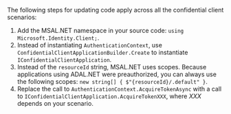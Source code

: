 The following steps for updating code apply across all the confidential client scenarios:

1. Add the MSAL.NET namespace in your source code: `using Microsoft.Identity.Client;`.
2. Instead of instantiating `AuthenticationContext`, use `ConfidentialClientApplicationBuilder.Create` to instantiate `IConfidentialClientApplication`.
3. Instead of the `resourceId` string, MSAL.NET uses scopes. Because applications using ADAL.NET were preauthorized, you can always use the following scopes: `new string[] { $"{resourceId}/.default" }`.
4. Replace the call to `AuthenticationContext.AcquireTokenAsync` with a call to `IConfidentialClientApplication.AcquireTokenXXX`, where *XXX* depends on your scenario.
